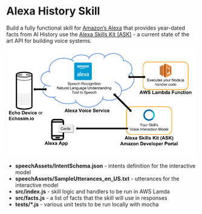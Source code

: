 # Alexa History Skill

Build a fully functional skill for [Amazon’s Alexa](https://developer.amazon.com/alexa) that provides year-dated facts from AI History use the [Alexa Skills Kit (ASK)](https://developer.amazon.com/alexa-skills-kit) - a current state of the art API for building voice systems.  

![Alexa skill process overview](images/skillOverview.png)


- **speechAssets/IntentSchema.json**  - intents definition for the interactive model
- **speechAssets/SampleUtterances_en_US.txt** - utterances for the interactive model
- **src/index.js** - skill logic and handlers to be run in AWS Lamda
- **src/facts.js** - a list of facts that the skill will use in responses
- **tests/*.js** - various unit tests to be run locally with mocha
